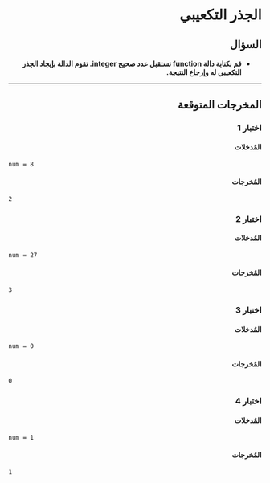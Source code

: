 # <div dir="rtl">الجذر التكعيبي</div>

## <div dir="rtl">السؤال</div>

<ul dir="rtl">
<li>
<b>
قم بكتابة دالة function تستقبل عدد صحيح integer. تقوم الدالة بإيجاد الجذر التكعيبي له وإرجاع النتيجة.
</b>
</li>
</ul>

---

## <div dir="rtl">المخرجات المتوقعة</div>

### <div dir="rtl">اختبار 1</div>

#### <div dir="rtl">المُدخلات</div>

```text
num = 8
```

#### <div dir="rtl">المُخرجات</div>

```text
2
```

### <div dir="rtl">اختبار 2</div>

#### <div dir="rtl">المُدخلات</div>

```text
num = 27
```

#### <div dir="rtl">المُخرجات</div>

```text
3
```

### <div dir="rtl">اختبار 3</div>

#### <div dir="rtl">المُدخلات</div>

```text
num = 0
```

#### <div dir="rtl">المُخرجات</div>

```text
0
```

### <div dir="rtl">اختبار 4</div>

#### <div dir="rtl">المُدخلات</div>

```text
num = 1
```

#### <div dir="rtl">المُخرجات</div>

```text
1
```